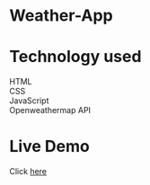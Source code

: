 # Weather-App
# Technology used
HTML<br>
CSS<br>
JavaScript<br>
Openweathermap API<br>
# Live Demo
Click [here](https://bilal-82.github.io/Weather-App/)
